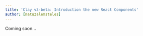 ```yaml
---
title: 'Clay v3-beta: Introduction the new React Components'
author: [matuzalemsteles]
---
```


Coming soon...
